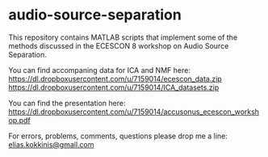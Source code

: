 # audio-source-separation
This repository contains MATLAB scripts that implement some of the methods discussed in the ECESCON 8 workshop on Audio Source Separation.

You can find accompaning data for ICA and NMF here:
https://dl.dropboxusercontent.com/u/7159014/ecescon_data.zip
https://dl.dropboxusercontent.com/u/7159014/ICA_datasets.zip

You can find the presentation here:
https://dl.dropboxusercontent.com/u/7159014/accusonus_ecescon_workshop.pdf

For errors, problems, comments, questions please drop me a line: elias.kokkinis@gmail.com